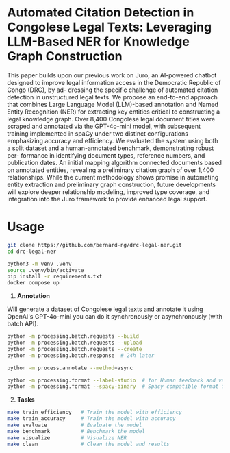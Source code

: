 # Automated Citation Detection in Congolese Legal Texts: Leveraging LLM-Based NER for Knowledge Graph Construction

This paper builds upon our previous work on Juro,
an AI-powered chatbot designed to improve legal information
access in the Democratic Republic of Congo (DRC), by ad-
dressing the specific challenge of automated citation detection
in unstructured legal texts. We propose an end-to-end approach
that combines Large Language Model (LLM)-based annotation
and Named Entity Recognition (NER) for extracting key entities
critical to constructing a legal knowledge graph. Over 8,400
Congolese legal document titles were scraped and annotated via
the GPT-4o-mini model, with subsequent training implemented
in spaCy under two distinct configurations emphasizing accuracy
and efficiency. We evaluated the system using both a split dataset
and a human-annotated benchmark, demonstrating robust per-
formance in identifying document types, reference numbers,
and publication dates. An initial mapping algorithm connected
documents based on annotated entities, revealing a preliminary
citation graph of over 1,400 relationships. While the current
methodology shows promise in automating entity extraction
and preliminary graph construction, future developments will
explore deeper relationship modeling, improved type coverage,
and integration into the Juro framework to provide enhanced
legal support.

# Usage

```bash
git clone https://github.com/bernard-ng/drc-legal-ner.git
cd drc-legal-ner

python3 -m venv .venv
source .venv/bin/activate
pip install -r requirements.txt
docker compose up
```

1. **Annotation**

Will generate a dataset of Congolese legal texts and annotate it using OpenAI's GPT-4o-mini
you can do it synchronously or asynchronously (with batch API).

```bash
python -m processing.batch.requests --build
python -m processing.batch.requests --upload
python -m processing.batch.requests --create
python -m processing.batch.response  # 24h later

python -m process.annotate --method=async

python -m processing.format --label-studio  # for Human feedback and validation
python -m processing.format --spacy-binary  # Spacy compatible format for training
```

2. **Tasks**

```bash
make train_efficiency   # Train the model with efficiency
make train_accuracy     # Train the model with accuracy
make evaluate           # Evaluate the model
make benchmark          # Benchmark the model
make visualize          # Visualize NER
make clean              # Clean the model and results
```
